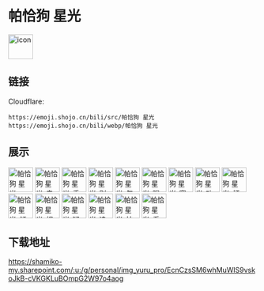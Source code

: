 # 帕恰狗 星光
<img src="https://emoji.shojo.cn/bili/src/帕恰狗 星光/icon.png" width="50" height="50" alt="icon">

## 链接
Cloudflare:
```
https://emoji.shojo.cn/bili/src/帕恰狗 星光
https://emoji.shojo.cn/bili/webp/帕恰狗 星光
```
## 展示
<img src="https://emoji.shojo.cn/bili/src/帕恰狗 星光/帕恰狗 星光-一起锻炼.png" width="50" height="50" alt="帕恰狗 星光-一起锻炼">
<img src="https://emoji.shojo.cn/bili/src/帕恰狗 星光/帕恰狗 星光-去哪啦.png" width="50" height="50" alt="帕恰狗 星光-去哪啦">
<img src="https://emoji.shojo.cn/bili/src/帕恰狗 星光/帕恰狗 星光-乖巧.png" width="50" height="50" alt="帕恰狗 星光-乖巧">
<img src="https://emoji.shojo.cn/bili/src/帕恰狗 星光/帕恰狗 星光-别怕.png" width="50" height="50" alt="帕恰狗 星光-别怕">
<img src="https://emoji.shojo.cn/bili/src/帕恰狗 星光/帕恰狗 星光-怎么了.png" width="50" height="50" alt="帕恰狗 星光-怎么了">
<img src="https://emoji.shojo.cn/bili/src/帕恰狗 星光/帕恰狗 星光-喝彩.png" width="50" height="50" alt="帕恰狗 星光-喝彩">
<img src="https://emoji.shojo.cn/bili/src/帕恰狗 星光/帕恰狗 星光-寒冷.png" width="50" height="50" alt="帕恰狗 星光-寒冷">
<img src="https://emoji.shojo.cn/bili/src/帕恰狗 星光/帕恰狗 星光-功夫.png" width="50" height="50" alt="帕恰狗 星光-功夫">
<img src="https://emoji.shojo.cn/bili/src/帕恰狗 星光/帕恰狗 星光-打call.png" width="50" height="50" alt="帕恰狗 星光-打call">
<img src="https://emoji.shojo.cn/bili/src/帕恰狗 星光/帕恰狗 星光-倾听.png" width="50" height="50" alt="帕恰狗 星光-倾听">
<img src="https://emoji.shojo.cn/bili/src/帕恰狗 星光/帕恰狗 星光-相依为命.png" width="50" height="50" alt="帕恰狗 星光-相依为命">
<img src="https://emoji.shojo.cn/bili/src/帕恰狗 星光/帕恰狗 星光-疑惑.png" width="50" height="50" alt="帕恰狗 星光-疑惑">
<img src="https://emoji.shojo.cn/bili/src/帕恰狗 星光/帕恰狗 星光-追不上我.png" width="50" height="50" alt="帕恰狗 星光-追不上我">
<img src="https://emoji.shojo.cn/bili/src/帕恰狗 星光/帕恰狗 星光-扶我起来.png" width="50" height="50" alt="帕恰狗 星光-扶我起来">
<img src="https://emoji.shojo.cn/bili/src/帕恰狗 星光/帕恰狗 星光-看你表演.png" width="50" height="50" alt="帕恰狗 星光-看你表演">

## 下载地址

https://shamiko-my.sharepoint.com/:u:/g/personal/img_yuru_pro/EcnCzsSM6whMuWlS9vskoJkB-cVKGKLuBOmpG2W97o4aog